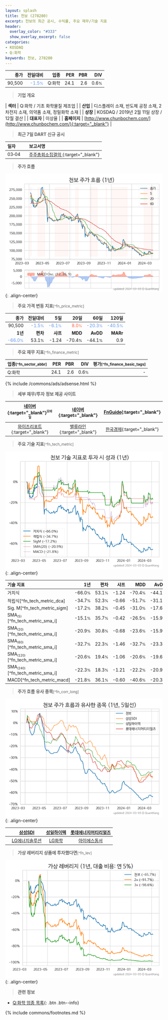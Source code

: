 ```yaml
---
layout: splash
title: 천보 (278280)
excerpt: 천보의 최근 공시, 수익률, 주요 재무/기술 지표
header:
  overlay_color: "#333"
  show_overlay_excerpt: false
categories:
- KOSDAQ
- Q:화학
keywords: 천보, 278280
---
```


| **종가** | **전일대비** | **업종** | **PER** | **PBR** | **DIV** |
| -------: | -----------: | -------: | ------: | ------: | ------: |
| 90,500 | <span style="color: cornflowerblue">-1.5<small>%</small></span> | Q:화학 | 24.1 | 2.6 | 0.6<small>%</small> |

<!-- more -->


> **기업 개요**<a id="company"></a>

| <span style="white-space:nowrap;">**섹터**</span> | Q:화학 / 기초 화학물질 제조업 |
| <span style="white-space:nowrap;">**산업**</span> | 디스플레이 소재, 반도체 공정 소재, 2차전지 소재, 의약품 소재, 정밀화학 소재 |
| <span style="white-space:nowrap;">**상장**</span> | KOSDAQ / 2019년 2월 11일 상장 / 12월 결산 |
| <span style="white-space:nowrap;">**대표자**</span> | 이상율 |
| <span style="white-space:nowrap;">**홈페이지**</span> | [http://www.chunbochem.com/](http://www.chunbochem.com/){:target="_blank"} |


> **최근 7일 DART 신규 공시**<a id="dart"></a>

| **일자** |      | **보고서명** |
| :------- | :--- | :----------- |
| 03&#x2011;04 | | [주주총회소집결의              ](https://dart.fss.or.kr/dsaf001/main.do?rcpNo=20240304900877){:target="_blank"} |


> **주가 흐름**<a id="price"></a>

![278280](/stock/images/278280.png){: .align-center}


> **주요 가격 변동 지표**<small>[^fn_price_metric]</small>

| **종가** | **전일대비** | **5일** | **20일** | **60일** | **120일** |
| -------: | -----------: | ------: | -------: | -------: | --------: |
| 90,500 | <span style="color: cornflowerblue">-1.5<small>%</small></span> | <span style="color: cornflowerblue">-6.1<small>%</small></span> | <span style="color: tomato">8.0<small>%</small></span> | <span style="color: cornflowerblue">-20.3<small>%</small></span> | <span style="color: cornflowerblue">-40.5<small>%</small></span> |
| **1년** | **편차** | **샤프** | **MDD** | **AvDD** | **MARr** |
| <span style="color: cornflowerblue">-66.0<small>%</small></span> | 53.1<small>%</small> | -1.24 | -70.4<small>%</small> | -44.1<small>%</small> | 0.9 |


> **주요 재무 지표**<small>[^fn_finance_metric]</small>

| **업종**<small>[^fn_sector_abbr]</small> | **PER** | **PBR** | **DIV** | **평가**<small>[^fn_finance_basic_tags]</small> |
| :--------------------------------------- | ------: | ------: | ------: | ----------------------------------------------: |
| Q:화학 | 24.1 | 2.6 | 0.6<small>%</small> | - |



{% include /commons/ads/adsense.html %}

> **세부 재무/투자 정보 제공 사이트**

| [네이버](https://m.stock.naver.com/domestic/stock/278280/finance/summary){:target="_blank"}<sup><small>모바일</small></sup> | [네이버](https://finance.naver.com/item/coinfo.naver?code=278280){:target="_blank"} | [FnGuide](https://comp.fnguide.com/SVO2/ASP/SVD_Invest.asp?gicode=A278280&MenuYn=Y){:target="_blank"} |
| :---: | :---: | :---: |
| [와이즈리포트](https://comp.wisereport.co.kr/company/c1040001.aspx?cmp_cd=278280){:target="_blank"} | [밸류라인](https://www.valueline.co.kr/finance/summary/278280){:target="_blank"} | [한국경제](https://markets.hankyung.com/stock/278280/financial-summary){:target="_blank"} |


> **주요 기술 지표**<small>[^fn_tech_metric]</small>


![278280](/stock/images/278280_tech.png){: .align-center}

| **기술 지표** | **1년** | **편차** | **샤프** | **MDD** | **AvDD** |
| :------------ | ------: | -----------: | -------: | ------: | -------: |
| 거치식 | -66.0<small>%</small> | 53.1<small>%</small> | -1.24 | -70.4<small>%</small> | -44.1<small>%</small> |
| 적립식[^fn_tech_metric_dca] | -34.7<small>%</small> | 52.3<small>%</small> | -0.66 | -51.7<small>%</small> | -31.1<small>%</small> |
| Sig. M[^fn_tech_metric_sigm] | -17.2<small>%</small> | 38.2<small>%</small> | -0.45 | -31.0<small>%</small> | -17.6<small>%</small> |
| SMA<small><sub>(5)</sub></small>[^fn_tech_metric_sma_i] | -15.1<small>%</small> | 35.7<small>%</small> | -0.42 | -26.5<small>%</small> | -15.9<small>%</small> |
| SMA<small><sub>(20)</sub></small>[^fn_tech_metric_sma_i] | -20.9<small>%</small> | 30.8<small>%</small> | -0.68 | -23.6<small>%</small> | -15.9<small>%</small> |
| SMA<small><sub>(60)</sub></small>[^fn_tech_metric_sma_i] | -32.7<small>%</small> | 22.3<small>%</small> | -1.46 | -32.7<small>%</small> | -23.3<small>%</small> |
| SMA<small><sub>(120)</sub></small>[^fn_tech_metric_sma_i] | -20.6<small>%</small> | 19.4<small>%</small> | -1.06 | -20.6<small>%</small> | -19.6<small>%</small> |
| SMA<small><sub>(240)</sub></small>[^fn_tech_metric_sma_i] | -22.3<small>%</small> | 18.3<small>%</small> | -1.21 | -22.2<small>%</small> | -20.9<small>%</small> |
| MACD[^fn_tech_metric_macd] | -21.8<small>%</small> | 36.1<small>%</small> | -0.60 | -40.6<small>%</small> | -20.3<small>%</small> |


> **주가 흐름 유사 종목**<a id="corr"></a><small>[^fn_corr_long]</small>

![278280](/stock/images/278280_corr.png){: .align-center}

|       | [삼성SDI](/006400/) | [성일하이텍](/365340/) | [롯데에너지머티리얼즈](/020150/) |
| :---: | :------------------------------------: | :------------------------------------: | :------------------------------------: |
|       | [LG에너지솔루션](/373220/) | [LG화학](/051910/) | [아이에스동서](/010780/) |


> **가상 레버리지 상품에 투자했다면**<a id="2x"></a><small>[^fn_lev]</small>

![278280](/stock/images/278280_2x.png){: .align-center}


> **관련 정보**

- [Q:화학 업종 목록](/stats/sector/kosdaq_업종_화학_종목/){: .btn .btn--info}

{% include commons/footnotes.md %}